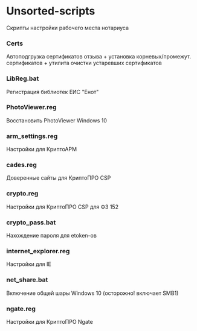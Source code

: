 # Unsorted-scripts
Скрипты настройки рабочего места нотариуса

### Certs
Автоподгрузка сертификатов отзыва + установка корневых/промежут. сертификатов + утилита очистки устаревших сертификатов

### LibReg.bat
Регистрация библиотек ЕИС "Енот"

### PhotoViewer.reg
Восстановить PhotoViewer Windows 10

### arm_settings.reg
Настройки для КриптоАРМ

### cades.reg
Доверенные сайты для КриптоПРО CSP

### crypto.reg
Настройки для КриптоПРО CSP для ФЗ 152

### crypto_pass.bat
Нахождение пароля для etoken-ов

### internet_explorer.reg
Настройки для IE

### net_share.bat
Включение общей шары Windows 10 (осторожно! включает SMB1)

### ngate.reg
Настройки для КриптоПРО Ngate
